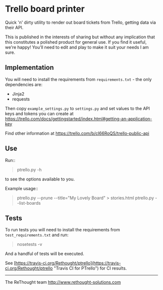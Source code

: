 Trello board printer
====================

Quick 'n' dirty utility to render out board tickets from Trello, getting data
via their API.

This is published in the interests of sharing but without any implication that
this constitutes a polished product for general use. If you find it useful,
we're happy! You'll need to edit and play to  make it suit your needs I am
sure.

Implementation
--------------
You will need to install the requirements from `requirements.txt` - the only
dependencies are:

  * Jinja2
  * requests

Then copy `example_settings.py` to `settings.py` and set values to the
API keys and tokens you can create  at
https://trello.com/docs/gettingstarted/index.html#getting-an-application-key

Find other information at https://trello.com/b/cI66RoQS/trello-public-api

Use
---

Run::

  > ptrello.py -h

to see the options available to you.

Example usage::

  > ptrello.py --prune --title="My Lovely Board" > stories.html
  > ptrello.py --list-boards

Tests
-----
To run tests you will need to install the requirements from
`test_requirements.txt` and run:

  > nosetests -v

And a handful of tests will be executed.

See [https://travis-ci.org/Rethought/ptrello](https://travis-ci.org/Rethought/ptrello "Travis CI for PTrello") for CI results.

__________________________________
The ReThought team
http://www.rethought-solutions.com


